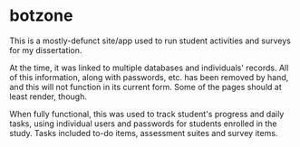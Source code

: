 # botzone

This is a mostly-defunct site/app used to run student activities and surveys for my dissertation.

At the time, it was linked to multiple databases and individuals' records. All of this information,
along with passwords, etc. has been removed by hand, and this will not function in its current form.
Some of the pages should at least render, though.

When fully functional, this was used to track student's progress and daily tasks, using individual
users and passwords for students enrolled in the study. Tasks included to-do items, assessment suites
and survey items.
